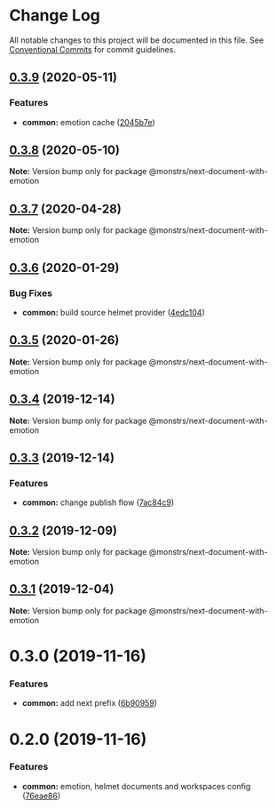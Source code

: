 # Change Log

All notable changes to this project will be documented in this file.
See [Conventional Commits](https://conventionalcommits.org) for commit guidelines.

## [0.3.9](https://github.com/monstrs-lab/nextjs-modules/compare/@monstrs/next-document-with-emotion@0.3.8...@monstrs/next-document-with-emotion@0.3.9) (2020-05-11)

### Features

- **common:** emotion cache ([2045b7e](https://github.com/monstrs-lab/nextjs-modules/commit/2045b7e394dbcdc00d515186dc101f100cbb46f1))

## [0.3.8](https://github.com/monstrs-lab/nextjs-modules/compare/@monstrs/next-document-with-emotion@0.3.7...@monstrs/next-document-with-emotion@0.3.8) (2020-05-10)

**Note:** Version bump only for package @monstrs/next-document-with-emotion

## [0.3.7](https://github.com/monstrs-lab/nextjs-modules/compare/@monstrs/next-document-with-emotion@0.3.6...@monstrs/next-document-with-emotion@0.3.7) (2020-04-28)

**Note:** Version bump only for package @monstrs/next-document-with-emotion

## [0.3.6](https://github.com/monstrs-lab/nextjs-modules/compare/@monstrs/next-document-with-emotion@0.3.5...@monstrs/next-document-with-emotion@0.3.6) (2020-01-29)

### Bug Fixes

- **common:** build source helmet provider ([4edc104](https://github.com/monstrs-lab/nextjs-modules/commit/4edc1040ca8f2016f0816b9690c5489faeee1faf))

## [0.3.5](https://github.com/monstrs-lab/nextjs-modules/compare/@monstrs/next-document-with-emotion@0.3.4...@monstrs/next-document-with-emotion@0.3.5) (2020-01-26)

**Note:** Version bump only for package @monstrs/next-document-with-emotion

## [0.3.4](https://github.com/monstrs-lab/nextjs-modules/compare/@monstrs/next-document-with-emotion@0.3.3...@monstrs/next-document-with-emotion@0.3.4) (2019-12-14)

**Note:** Version bump only for package @monstrs/next-document-with-emotion

## [0.3.3](https://github.com/monstrs-lab/nextjs-modules/compare/@monstrs/next-document-with-emotion@0.3.2...@monstrs/next-document-with-emotion@0.3.3) (2019-12-14)

### Features

- **common:** change publish flow ([7ac84c9](https://github.com/monstrs-lab/nextjs-modules/commit/7ac84c94b89cd2ab5cf62c398c45d447567dd682))

## [0.3.2](https://github.com/monstrs-lab/nextjs-modules/compare/@monstrs/next-document-with-emotion@0.3.1...@monstrs/next-document-with-emotion@0.3.2) (2019-12-09)

**Note:** Version bump only for package @monstrs/next-document-with-emotion

## [0.3.1](https://github.com/monstrs-lab/nextjs-modules/compare/@monstrs/next-document-with-emotion@0.3.0...@monstrs/next-document-with-emotion@0.3.1) (2019-12-04)

**Note:** Version bump only for package @monstrs/next-document-with-emotion

# 0.3.0 (2019-11-16)

### Features

- **common:** add next prefix ([6b90959](https://github.com/monstrs-lab/nextjs-modules/commit/6b90959f86b8f0fb7bf1e64bd1ccf00b6d664188))

# 0.2.0 (2019-11-16)

### Features

- **common:** emotion, helmet documents and workspaces config ([76eae86](https://github.com/monstrs-lab/nextjs-modules/commit/76eae868cc48474fc33c9dffab0054769f24e1e0))
